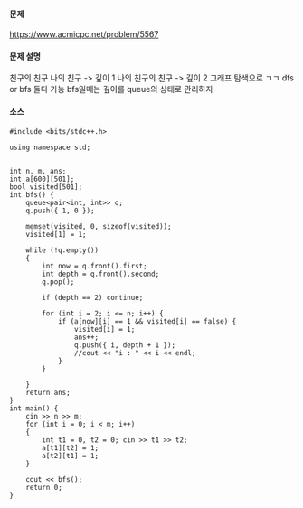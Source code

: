 #### 문제
https://www.acmicpc.net/problem/5567

#### 문제 설명
친구의 친구 나의 친구 -> 깊이 1 
나의 친구의 친구 -> 깊이 2
그래프 탐색으로 ㄱㄱ dfs or bfs 둘다 가능 
bfs일때는 깊이를 queue의 상태로 관리하자 
#### 소스
````
#include <bits/stdc++.h>

using namespace std;


int n, m, ans;
int a[600][501];
bool visited[501];
int bfs() {
	queue<pair<int, int>> q;
	q.push({ 1, 0 });
	
	memset(visited, 0, sizeof(visited));
	visited[1] = 1;

	while (!q.empty())
	{
		int now = q.front().first;
		int depth = q.front().second;
		q.pop();

		if (depth == 2) continue;
		
		for (int i = 2; i <= n; i++) {
			if (a[now][i] == 1 && visited[i] == false) {
				visited[i] = 1;
				ans++;
				q.push({ i, depth + 1 });
				//cout << "i : " << i << endl;
			}
		}
		
	}
	return ans;
}
int main() {
	cin >> n >> m;
	for (int i = 0; i < m; i++)
	{
		int t1 = 0, t2 = 0; cin >> t1 >> t2;
		a[t1][t2] = 1;
		a[t2][t1] = 1;
	}

	cout << bfs();
	return 0;
}
````